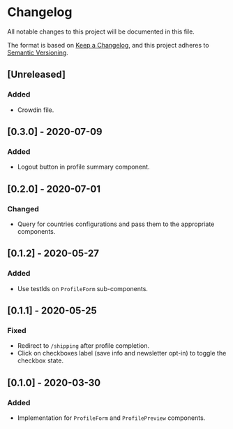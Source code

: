 # Changelog
All notable changes to this project will be documented in this file.

The format is based on [Keep a Changelog](https://keepachangelog.com/en/1.0.0/),
and this project adheres to [Semantic Versioning](https://semver.org/spec/v2.0.0.html).

## [Unreleased]
### Added
- Crowdin file. 

## [0.3.0] - 2020-07-09
### Added
- Logout button in profile summary component.

## [0.2.0] - 2020-07-01
### Changed
- Query for countries configurations and pass them to the appropriate components.

## [0.1.2] - 2020-05-27
### Added
- Use testIds on `ProfileForm` sub-components.

## [0.1.1] - 2020-05-25
### Fixed
- Redirect to `/shipping` after profile completion.
- Click on checkboxes label (save info and newsletter opt-in) to toggle the checkbox state.

## [0.1.0] - 2020-03-30
### Added
- Implementation for `ProfileForm` and `ProfilePreview` components.
